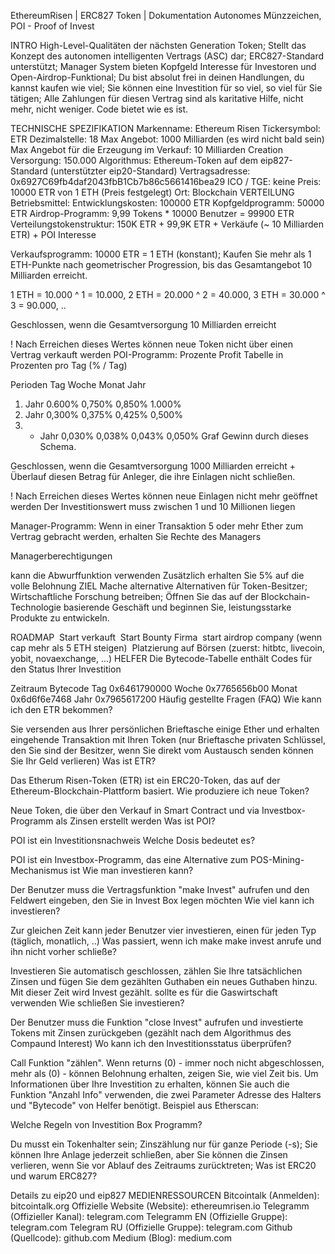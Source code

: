 EthereumRisen | ERC827 Token | Dokumentation
Autonomes Münzzeichen, POI - Proof of Invest

INTRO
High-Level-Qualitäten der nächsten Generation Token;
Stellt das Konzept des autonomen intelligenten Vertrags (ASC) dar;
ERC827-Standard unterstützt;
Manager System bieten Kopfgeld Interesse für Investoren und Open-Airdrop-Funktional;
Du bist absolut frei in deinen Handlungen, du kannst kaufen wie viel;
Sie können eine Investition für so viel, so viel für Sie tätigen;
Alle Zahlungen für diesen Vertrag sind als karitative Hilfe, nicht mehr, nicht weniger. Code bietet wie es ist.

TECHNISCHE SPEZIFIKATION
Markenname: Ethereum Risen
Tickersymbol: ETR
Dezimalstelle: 18
Max Angebot: 1000 Milliarden (es wird nicht bald sein)
Max Angebot für die Erzeugung im Verkauf: 10 Milliarden
Creation Versorgung: 150.000
Algorithmus: Ethereum-Token auf dem eip827-Standard (unterstützter eip20-Standard)
Vertragsadresse: 0x6927C69fb4daf2043fbB1Cb7b86c5661416bea29
ICO / TGE: keine
Preis: 10000 ETR von 1 ETH (Preis festgelegt)
Ort: Blockchain
VERTEILUNG
Betriebsmittel:
Entwicklungskosten: 100000 ETR
Kopfgeldprogramm: 50000 ETR
Airdrop-Programm: 9,99 Tokens * 10000 Benutzer = 99900 ETR
Verteilungstokenstruktur: 150K ETR + 99,9K ETR + Verkäufe (~ 10 Milliarden ETR) + POI Interesse



Verkaufsprogramm:
10000 ETR = 1 ETH (konstant);
Kaufen Sie mehr als 1 ETH-Punkte nach geometrischer Progression, bis das Gesamtangebot 10 Milliarden erreicht.

1 ETH = 10.000 ^ 1 = 10.000,
2 ETH = 20.000 ^ 2 = 40.000,
3 ETH = 30.000 ^ 3 = 90.000,
..


Geschlossen, wenn die Gesamtversorgung 10 Milliarden erreicht

! Nach Erreichen dieses Wertes können neue Token nicht über einen Vertrag verkauft werden
POI-Programm:
Prozente Profit Tabelle in Prozenten pro Tag (% / Tag)

Perioden Tag Woche Monat Jahr
1. Jahr 0.600% 0,750% 0,850% 1.000%
2. Jahr 0,300% 0,375% 0,425% 0,500%
3. + Jahr 0,030% 0,038% 0,043% 0,050%
Graf Gewinn durch dieses Schema.

Geschlossen, wenn die Gesamtversorgung 1000 Milliarden erreicht + Überlauf diesen Betrag für Anleger, die ihre Einlagen nicht schließen.

! Nach Erreichen dieses Wertes können neue Einlagen nicht mehr geöffnet werden
Der Investitionswert muss zwischen 1 und 10 Millionen liegen

Manager-Programm:
Wenn in einer Transaktion 5 oder mehr Ether zum Vertrag gebracht werden, erhalten Sie Rechte des Managers

Managerberechtigungen

kann die Abwurffunktion verwenden
Zusätzlich erhalten Sie 5% auf die volle Belohnung
ZIEL
Mache alternative Alternativen für Token-Besitzer; Wirtschaftliche Forschung betreiben; Öffnen Sie das auf der Blockchain-Technologie basierende Geschäft und beginnen Sie, leistungsstarke Produkte zu entwickeln.

ROADMAP
 Start verkauft
 Start Bounty Firma
 start airdrop company (wenn cap mehr als 5 ETH steigen)
 Platzierung auf Börsen (zuerst: hitbtc, livecoin, yobit, novaexchange, ...)
HELFER
Die Bytecode-Tabelle enthält Codes für den Status Ihrer Investition

Zeitraum Bytecode
Tag 0x6461790000
Woche 0x7765656b00
Monat 0x6d6f6e7468
Jahr 0x7965617200
Häufig gestellte Fragen (FAQ)
Wie kann ich den ETR bekommen?

Sie versenden aus Ihrer persönlichen Brieftasche einige Ether und erhalten eingehende Transaktion mit Ihren Token (nur Brieftasche privaten Schlüssel, den Sie sind der Besitzer, wenn Sie direkt vom Austausch senden können Sie Ihr Geld verlieren)
Was ist ETR?

Das Etherum Risen-Token (ETR) ist ein ERC20-Token, das auf der Ethereum-Blockchain-Plattform basiert.
Wie produziere ich neue Token?

Neue Token, die über den Verkauf in Smart Contract und via Investbox-Programm als Zinsen erstellt werden
Was ist POI?

POI ist ein Investitionsnachweis
Welche Dosis bedeutet es?

POI ist ein Investbox-Programm, das eine Alternative zum POS-Mining-Mechanismus ist
Wie man investieren kann?

Der Benutzer muss die Vertragsfunktion "make Invest" aufrufen und den Feldwert eingeben, den Sie in Invest Box legen möchten
Wie viel kann ich investieren?

Zur gleichen Zeit kann jeder Benutzer vier investieren, einen für jeden Typ (täglich, monatlich, ..)
Was passiert, wenn ich make make invest anrufe und ihn nicht vorher schließe?

Investieren Sie automatisch geschlossen, zählen Sie Ihre tatsächlichen Zinsen und fügen Sie dem gezählten Guthaben ein neues Guthaben hinzu. Mit dieser Zeit wird Invest gezählt. sollte es für die Gaswirtschaft verwenden
Wie schließen Sie investieren?

Der Benutzer muss die Funktion "close Invest" aufrufen und investierte Tokens mit Zinsen zurückgeben (gezählt nach dem Algorithmus des Compaund Interest)
Wo kann ich den Investitionsstatus überprüfen?

Call Funktion "zählen". Wenn returns (0) - immer noch nicht abgeschlossen, mehr als (0) - können Belohnung erhalten, zeigen Sie, wie viel Zeit bis.
Um Informationen über Ihre Investition zu erhalten, können Sie auch die Funktion "Anzahl Info" verwenden, die zwei Parameter Adresse des Halters und "Bytecode" von Helfer benötigt. Beispiel aus Etherscan:


Welche Regeln von Investition Box Programm?

Du musst ein Tokenhalter sein;
Zinszählung nur für ganze Periode (-s);
Sie können Ihre Anlage jederzeit schließen, aber Sie können die Zinsen verlieren, wenn Sie vor Ablauf des Zeitraums zurücktreten;
Was ist ERC20 und warum ERC827?

Details zu eip20 und eip827
MEDIENRESSOURCEN
Bitcointalk (Anmelden): bitcointalk.org
Offizielle Website (Website): ethereumrisen.io
Telegramm (Offizieller Kanal): telegram.com
Telegramm EN (Offizielle Gruppe): telegram.com
Telegram RU (Offizielle Gruppe): telegram.com
Github (Quellcode): github.com
Medium (Blog): medium.com
